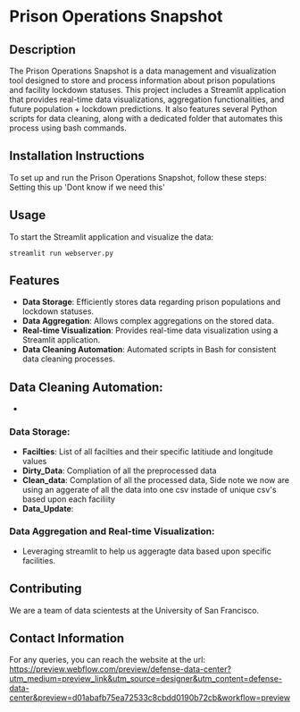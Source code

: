 
# Prison Operations Snapshot

## Description
The Prison Operations Snapshot is a data management and visualization tool designed to store and process information about prison populations and facility lockdown statuses. This project includes a Streamlit application that provides real-time data visualizations, aggregation functionalities, and future population + lockdown predictions. It also features several Python scripts for data cleaning, along with a dedicated folder that automates this process using bash commands.

## Installation Instructions
To set up and run the Prison Operations Snapshot, follow these steps:
Setting this up 'Dont know if we need this'

## Usage
To start the Streamlit application and visualize the data:
```
streamlit run webserver.py
```

 
## Features
- **Data Storage**: Efficiently stores data regarding prison populations and lockdown statuses.
- **Data Aggregation**: Allows complex aggregations on the stored data.
- **Real-time Visualization**: Provides real-time data visualization using a Streamlit application.
- **Data Cleaning Automation**: Automated scripts in Bash for consistent data cleaning processes.

## Data Cleaning Automation:
- 
### Data Storage:
- **Facilties**: List of all facilties and their specific latitiude and longitude values
- **Dirty_Data**: Compliation of all the preprocessed data
- **Clean_data**: Complation of all the processed data, Side note we now are using an aggerate of all the data into one csv instade of unique csv's based upon each faciliity
- **Data_Update**: 
### Data Aggregation and Real-time Visualization:
- Leveraging streamlit to help us aggeragte data based upon specific facilities.



## Contributing
We are a team of data scientests at the University of San Francisco. 

## Contact Information
For any queries, you can reach the website at the url: https://preview.webflow.com/preview/defense-data-center?utm_medium=preview_link&utm_source=designer&utm_content=defense-data-center&preview=d01abafb75ea72533c8cbdd0190b72cb&workflow=preview


